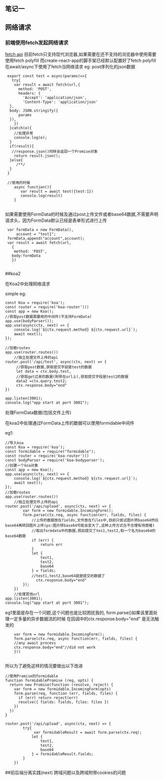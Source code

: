 ## 笔记一
## 网络请求
### 前端使用fetch发起网络请求
[fetch api](https://developer.mozilla.org/zh-CN/docs/Web/API/Fetch_API/Using_Fetch) 
目前fetch只支持现代浏览器,如果需要在还不支持的浏览器中使用需要使用fetch  polyfill
而create-react-app的脚手架已经默认配置好了fetch  polyfill
在await/async下使用了fetch当网络请求
eg:
post序列化的json数据

```
 export const test = async(params)=>{
   try{
    var result = await fetch(url,{
      method: 'POST',
      headers: {
        'Accept': 'application/json',
        'Content-Type': 'application/json'
  },
  body: JSON.stringify({
      params
  }),
    })
  }catch(e){
    //处理异常
    console.log(e);
  }
  if(result){
   //response.json()同样会返回一个Promise对象
    return result.json();
  }else{
     /**/
  }
 }
 
 //使用的时候
    async function(){
       var result = await test({test:1})
       console.log(result)
    }
 
```
如果需要使用FormData的时候及通过post上传文件或者base64数据,不需要声明请求头，因为FormData默认已经是表单形式进行上传

```
 var formData = new FormData(),
     account = "test1";
 formData.append("account",account);
 var result = await fetch(url,
   {
    method: 'POST',
   body:formData
   })
   
```

##koa2

在Koa2中处理网络请求

simple eg:

```
const Koa = require('koa');
const router = require('koa-router')()
const app = new Koa();
//获取post数据需要用的中间件(不支持FormData)
app.use(bodyParser());
app.use(async(ctx, next) => {
	console.log(`${ctx.request.method} ${ctx.request.url}`);
	await next();
});

//加载routes
app.use(router.routes())
	//独立处理文件上传的api
router.post('/api/test', async(ctx, next) => {    
     //获取post数据,获取提交字段是test的数据
     let data = ctx.body.test,
     //获取get过来的数据(附带在url上),获取提交字段是test2的数据
     data2 =ctx.query.test2;
     ctx.response.body="end"
})

app.listen(3001);
console.log("app start at port 3001");
```

处理FormData数据(包括文件上传)

在koa2中处理通过FormData上传的数据可以使用formidable中间件

eg1:

```
//导入koa
const Koa = require('koa');
const formidable = require("formidable");
const router = require('koa-router')()
const bodyParser = require('koa-bodyparser');
//创建一个koa对象
const app = new Koa();
app.use(async(ctx, next) => {
	console.log(`${ctx.request.method} ${ctx.request.url}`);
	await next();
});
//加载routes
app.use(router.routes())
	//独立处理文件上传的api
router.post('/api/upload', async(ctx, next) => {
		var form = new formidable.IncomingForm();
		form.parse(ctx.req, async function(err, fields, files) {
			//上传的数据放在fields,文件放在files中,目前只尝试图片转base64然后base64再转回图片上传(ps:图片转base64可能会变大了,这种上传方式合不合理有待商榷)
			//取出formdata中的数据,假如提交了tes1,test2,和一个名为base64的base64数据
			if (err) {
				return err
			}
			let {
				test1,
				test2,
				base64
			} = fields;
			//test1,test2,base64就是提交的数据了
			  ctx.response.body="end"
		});
	})
	//处理其他url
app.listen(3001);
console.log("app start at port 3001");

```

eg1里面是存在一个问题,这个问题也是比较困扰我的,
form.parse()如果该里面处理一定多量的异步数据流的时候 在回调中的ctx.response.body="end" 是无法触发的

```
	var form = new formidable.IncomingForm();
	form.parse(ctx.req, async function(err, fields, files) {
	//any await process
	ctx.response.body="end"//did not work
	}))
	
```
所以为了避免这样的情况要做出以下改进

```
//使用Promise的formidable
function formidablePromise (req, opts) {
  return new Promise(function (resolve, reject) {
    var form = new formidable.IncomingForm(opts)
    form.parse(req, function (err, fields, files) {
      if (err) return reject(err)
      resolve({ fields: fields, files: files })
    })
  })
}

router.post('/api/upload', async(ctx, next) => {
		try{
		     var formidableResult = await form.parse(ctx.req);
			let {
				test1,
				test2,
				base64
			} = formidableResult.fields;
		}
	})

```


##前后端分离实践(next)
跨域问题以及跨域附带cookies的问题










